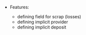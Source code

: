   - Features:
    
      - defining field for scrap (losses)
      - defining implicit provider
      - defining implicit deposit
